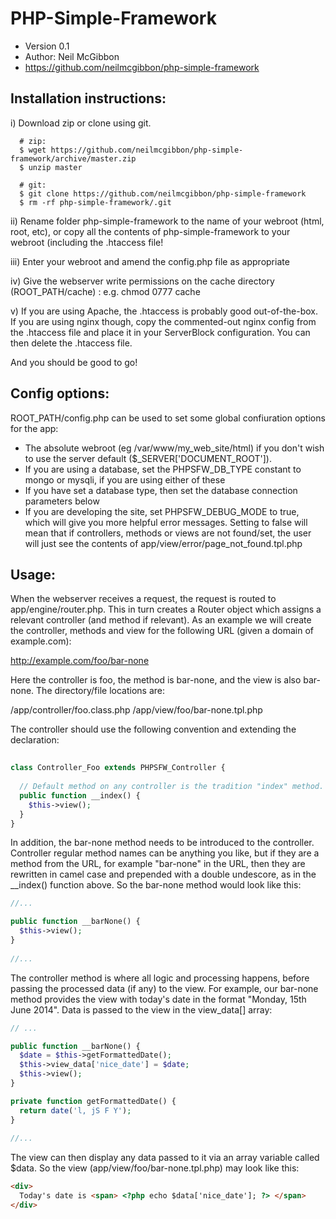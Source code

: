 PHP-Simple-Framework
====================

 - Version 0.1
 - Author: Neil McGibbon
 - https://github.com/neilmcgibbon/php-simple-framework


Installation instructions:
--------------------------

i)   Download zip or clone using git.
```
  # zip: 
  $ wget https://github.com/neilmcgibbon/php-simple-framework/archive/master.zip
  $ unzip master

  # git:
  $ git clone https://github.com/neilmcgibbon/php-simple-framework
  $ rm -rf php-simple-framework/.git
```
ii)  Rename folder php-simple-framework to the name of your webroot (html, root, etc), or copy all the contents of php-simple-framework to your webroot (including the .htaccess file!

iii) Enter your webroot and amend the config.php file as appropriate

iv)  Give the webserver write permissions on the cache directory (ROOT_PATH/cache) : e.g. chmod 0777 cache

v)   If you are using Apache, the .htaccess is probably good out-of-the-box.  If you are using nginx though, copy the commented-out nginx config from the .htaccess file and place it in your ServerBlock configuration.  You can then delete the .htaccess file.

And you should be good to go!


Config options:
---------------

ROOT_PATH/config.php can be used to set some global confiuration options for the app:

 - The absolute webroot (eg /var/www/my_web_site/html) if you don't wish to use the server default ($_SERVER['DOCUMENT_ROOT']).
 - If you are using a database, set the PHPSFW_DB_TYPE constant to mongo or mysqli, if you are using either of these
 - If you have set a database type, then set the database connection parameters below
 - If you are developing the site, set PHPSFW_DEBUG_MODE to true, which will give you more helpful error messages.  Setting to false will mean that
   if controllers, methods or views are not found/set, the user will just see the contents of app/view/error/page_not_found.tpl.php


Usage:
------

When the webserver receives a request, the request is routed to app/engine/router.php.  This in turn creates a Router object which assigns a relevant controller (and method if 
relevant).  As an example we will create the controller, methods and view for the following URL (given a domain of example.com):  

  http://example.com/foo/bar-none

Here the controller is foo, the method is bar-none, and the view is also bar-none.  The directory/file locations are:

  /app/controller/foo.class.php
  /app/view/foo/bar-none.tpl.php


The controller should use the following convention and extending the declaration:
```php
  
class Controller_Foo extends PHPSFW_Controller {
    
  // Default method on any controller is the tradition "index" method.
  public function __index() {
    $this->view();
  }
}
```

In addition, the bar-none method needs to be introduced to the controller.  Controller regular method names can be anything you like, but if they are a method from the URL,
for example "bar-none" in the URL, then they are rewritten in camel case and prepended with a double undescore, as in the __index() function above.  So the bar-none method would look like this:
```php
//...

public function __barNone() {
  $this->view();
}
    
//...
```

The controller method is where all logic and processing happens, before passing the processed data (if any) to the view.  For example, our bar-none method provides the view with today's date in
the format "Monday, 15th June 2014".  Data is passed to the view in the view_data[] array:

```php
// ...

public function __barNone() {
  $date = $this->getFormattedDate();
  $this->view_data['nice_date'] = $date;
  $this->view();
}

private function getFormattedDate() {
  return date('l, jS F Y');
}
  
//...
```

The view can then display any data passed to it via an array variable called $data.  So the view (app/view/foo/bar-none.tpl.php) may look like this:
```html
<div>
  Today's date is <span> <?php echo $data['nice_date']; ?> </span>
</div>
```








